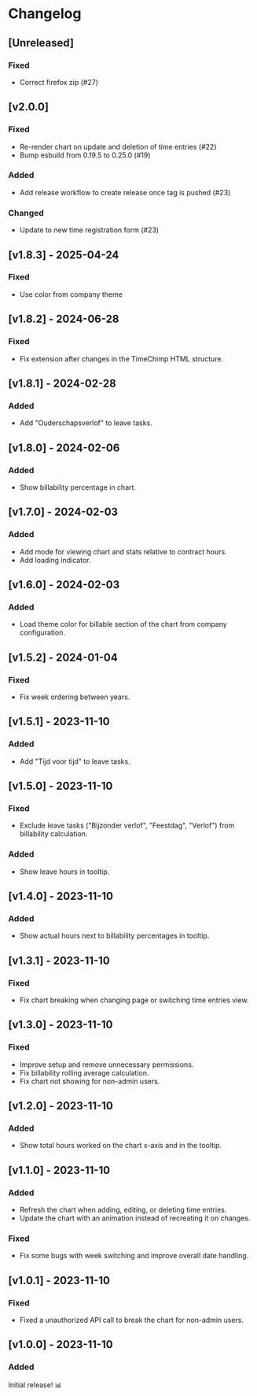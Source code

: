 # Changelog

## [Unreleased]
### Fixed
- Correct firefox zip (#27)

## [v2.0.0]
### Fixed
- Re-render chart on update and deletion of time entries (#22)
- Bump esbuild from 0.19.5 to 0.25.0 (#19)
### Added
- Add release workflow to create release once tag is pushed (#23)
### Changed
- Update to new time registration form (#23)

## [v1.8.3] - 2025-04-24
### Fixed
- Use color from company theme

## [v1.8.2] - 2024-06-28
### Fixed
- Fix extension after changes in the TimeChimp HTML structure.

## [v1.8.1] - 2024-02-28
### Added
- Add "Ouderschapsverlof" to leave tasks.

## [v1.8.0] - 2024-02-06
### Added
- Show billability percentage in chart.

## [v1.7.0] - 2024-02-03
### Added
- Add mode for viewing chart and stats relative to contract hours.
- Add loading indicator.

## [v1.6.0] - 2024-02-03
### Added
- Load theme color for billable section of the chart from company configuration.

## [v1.5.2] - 2024-01-04
### Fixed
- Fix week ordering between years.

## [v1.5.1] - 2023-11-10
### Added
- Add "Tijd voor tijd" to leave tasks.

## [v1.5.0] - 2023-11-10
### Fixed
- Exclude leave tasks ("Bijzonder verlof", "Feestdag", "Verlof") from billability calculation.
### Added
- Show leave hours in tooltip.

## [v1.4.0] - 2023-11-10
### Added
- Show actual hours next to billability percentages in tooltip.

## [v1.3.1] - 2023-11-10
### Fixed
- Fix chart breaking when changing page or switching time entries view.

## [v1.3.0] - 2023-11-10
### Fixed
- Improve setup and remove unnecessary permissions.
- Fix billability rolling average calculation.
- Fix chart not showing for non-admin users.

## [v1.2.0] - 2023-11-10
### Added
- Show total hours worked on the chart x-axis and in the tooltip.

## [v1.1.0] - 2023-11-10
### Added
- Refresh the chart when adding, editing, or deleting time entries.
- Update the chart with an animation instead of recreating it on changes.
### Fixed
- Fix some bugs with week switching and improve overall date handling.

## [v1.0.1] - 2023-11-10
### Fixed
- Fixed a unauthorized API call to break the chart for non-admin users.

## [v1.0.0] - 2023-11-10
### Added
Initial release! 📊
